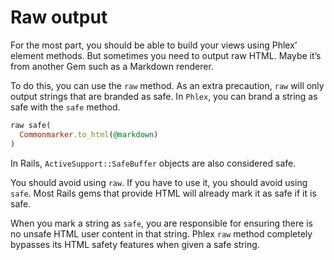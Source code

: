 # Raw output

For the most part, you should be able to build your views using Phlex’ element methods. But sometimes you need to output raw HTML. Maybe it’s from another Gem such as a Markdown renderer.

To do this, you can use the `raw` method. As an extra precaution, `raw` will only output strings that are branded as safe. In `Phlex`, you can brand a string as safe with the `safe` method.

```ruby
raw safe(
  Commonmarker.to_html(@markdown)
)
```

In Rails, `ActiveSupport::SafeBuffer` objects are also considered safe.

You should avoid using `raw`. If you have to use it, you should avoid using `safe`. Most Rails gems that provide HTML will already mark it as safe if it is safe.

When you mark a string as `safe`, you are responsible for ensuring there is no unsafe HTML user content in that string. Phlex `raw` method completely bypasses its HTML safety features when given a safe string.
